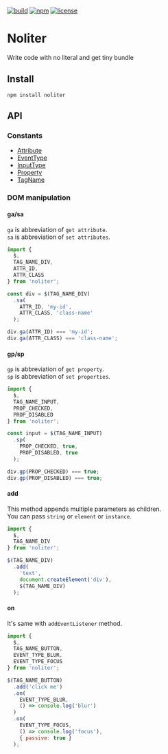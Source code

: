 [![build](https://img.shields.io/github/workflow/status/TroyTae/noliter/noliter/main?style=flat-square)](https://github.com/TroyTae/noliter/actions?query=workflow%3Anoliter)
[![npm](https://img.shields.io/npm/v/noliter?color=%23fb3e44&style=flat-square)](https://www.npmjs.com/package/noliter)
[![license](https://img.shields.io/github/license/TroyTae/noliter?style=flat-square)](https://github.com/TroyTae/noliter/blob/main/LICENSE)

# Noliter

Write code with no literal and get tiny bundle

## Install

```
npm install noliter
```

## API

### Constants

 - [Attribute](./src/constants/Attribute.ts)
 - [EventType](./src/constants/EventType.ts)
 - [InputType](./src/constants/InputType.ts)
 - [Property](./src/constants/Property.ts)
 - [TagName](./src/constants/TagName.ts)

### DOM manipulation

#### ga/sa

`ga` is abbreviation of `get attribute`.  
`sa` is abbreviation of `set attributes`.  

```javascript
import {
  $,
  TAG_NAME_DIV,
  ATTR_ID,
  ATTR_CLASS
} from 'noliter';

const div = $(TAG_NAME_DIV)
  .sa(
    ATTR_ID, 'my-id',
    ATTR_CLASS, 'class-name'
  );

div.ga(ATTR_ID) === 'my-id';
div.ga(ATTR_CLASS) === 'class-name';
```

#### gp/sp

`gp` is abbreviation of `get property`.  
`sp` is abbreviation of `set properties`.  

```javascript
import {
  $,
  TAG_NAME_INPUT,
  PROP_CHECKED,
  PROP_DISABLED
} from 'noliter';

const input = $(TAG_NAME_INPUT)
  .sp(
    PROP_CHECKED, true,
    PROP_DISABLED, true
  );

div.gp(PROP_CHECKED) === true;
div.gp(PROP_DISABLED) === true;
```

#### add

This method appends multiple parameters as children.  
You can pass `string` or `element` or `instance`.  

```javascript
import {
  $,
  TAG_NAME_DIV
} from 'noliter';

$(TAG_NAME_DIV)
  .add(
    'text',
    document.createElement('div'),
    $(TAG_NAME_DIV)
  );
```

#### on

It's same with `addEventListener` method.

```javascript
import {
  $,
  TAG_NAME_BUTTON,
  EVENT_TYPE_BLUR,
  EVENT_TYPE_FOCUS
} from 'noliter';

$(TAG_NAME_BUTTON)
  .add('click me')
  .on(
    EVENT_TYPE_BLUR,
    () => console.log('blur')
  )
  .on(
    EVENT_TYPE_FOCUS,
    () => console.log('focus'),
    { passive: true }
  );
```
